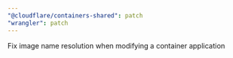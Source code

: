 ```yaml
---
"@cloudflare/containers-shared": patch
"wrangler": patch
---
```


Fix image name resolution when modifying a container application
